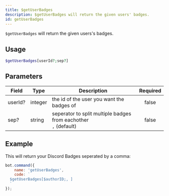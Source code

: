 ```yaml
---
title: $getUserBadges
description: $getUserBadges will return the given users' badges.
id: getUserBadges
---
```


`$getUserBadges` will return the given users's badges.

## Usage

```php
$getUserBadges[userId?;sep?]
```

## Parameters

| Field   | Type    | Description                                                            | Required |
|---------|---------|------------------------------------------------------------------------|:--------:|
| userId? | integer | the id of the user you want the badges of                              |  false   |
| sep?    | string  | seperator to split multiple badges from eachother <br /> `,` (default) |  false   |

## Example

This will return your Discord Badges seperated by a comma:

```javascript
bot.command({
    name: 'getUserBadges',
    code: `
  $getUserBadges[$authorID;, ]
  `
});
```